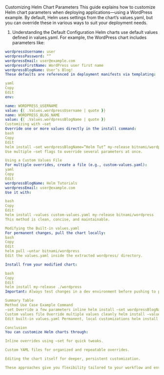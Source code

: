Customizing Helm Chart Parameters
This guide explains how to customize Helm chart parameters when deploying applications—using a WordPress example. By default, Helm uses settings from the chart’s values.yaml, but you can override these in various ways to suit your deployment needs.

1. Understanding the Default Configuration
Helm charts use default values defined in values.yaml.
For example, the WordPress chart includes parameters like:
```yaml
wordpressUsername: user
wordpressPassword: “”
wordpressEmail: user@example.com
wordpressFirstName: WordPress user first name
wordpressBlogName: User’s Blog!
These defaults are referenced in deployment manifests via templating:

yaml
Copy
Edit
env:

name: WORDPRESS_USERNAME
value: {{ .Values.wordpressUsername | quote }}
name: WORDPRESS_BLOG_NAME
value: {{ .Values.wordpressBlogName | quote }}
Customizing with —set
Override one or more values directly in the install command:
bash
Copy
Edit
helm install —set wordpressBlogName=”Helm Tut” my-release bitnami/wordpress
Use multiple —set flags to override several parameters at once.

Using a Custom Values File
For multiple overrides, create a file (e.g., custom-values.yaml):
yaml
Copy
Edit
wordpressBlogName: Helm Tutorials
wordpressEmail: user@example.com
Use it with:

bash
Copy
Edit
helm install —values custom-values.yaml my-release bitnami/wordpress
This method is clean, concise, and maintainable.

Modifying the Built-in values.yaml
For permanent changes, pull the chart locally:
bash
Copy
Edit
helm pull —untar bitnami/wordpress
Edit the values.yaml inside the extracted wordpress/ directory.

Install from your modified chart:

bash
Copy
Edit
helm install my-release ./wordpress
Important: Always test changes in a dev environment before pushing to production.

Summary Table
Method Use Case Example Command
—set Override a few parameters inline helm install —set wordpressBlogName=”Helm Tut” my-release bitnami/wordpress
Custom values file Override multiple values cleanly helm install —values custom-values.yaml my-release bitnami/wordpress
Edit built-in values.yaml Permanent, local customizations helm install my-release ./wordpress

Conclusion
You can customize Helm charts through:

Inline overrides using —set for quick tweaks.

Custom YAML files for organized and repeatable overrides.

Editing the chart itself for deeper, persistent customization.

These approaches give you flexibility tailored to your workflow and environment.